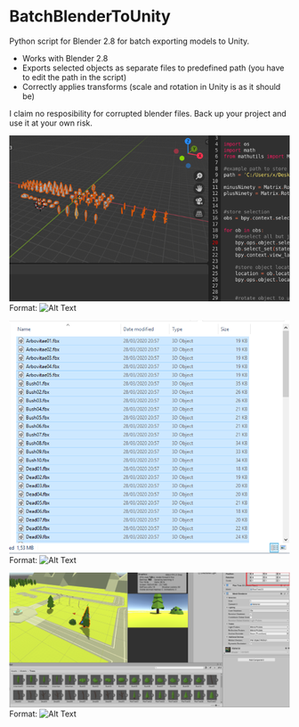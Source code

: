 # BatchBlenderToUnity
Python script for Blender 2.8 for batch exporting models to Unity.

* Works with Blender 2.8
* Exports selected objects as separate files to predefined path (you have to edit the path in the script)
* Correctly applies transforms (scale and rotation in Unity is as it should be)

I claim no resposibility for corrupted blender files. Back up your project and use it at your own risk.

![Blender](/scr/scr1.png)
Format: ![Alt Text](url)

![Folder](/scr/scr2.png)
Format: ![Alt Text](url)

![Unity](/scr/scr3.png)
Format: ![Alt Text](url)
